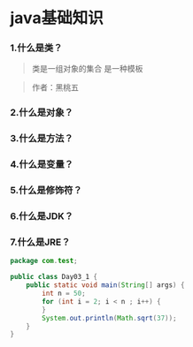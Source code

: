# java基础知识

### 1.什么是类？

>类是一组对象的集合
>是一种模板

>作者：黑桃五
### 2.什么是对象？

### 3.什么是方法？

### 4.什么是变量？

### 5.什么是修饰符？

### 6.什么是JDK？

### 7.什么是JRE？



```java
package com.test;

public class Day03_1 {
    public static void main(String[] args) {
        int n = 50;
        for (int i = 2; i < n ; i++) {
        }
        System.out.println(Math.sqrt(37));
    }
}

```
